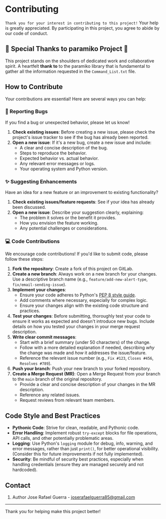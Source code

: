 # Contributing

`Thank you for your interest in contributing to this project!` Your help is greatly appreciated. By participating in this project, you agree to abide by our code of conduct.

## 🙏 Special Thanks to paramiko Project 🙏

This project stands on the shoulders of dedicated work and collaborative spirit. A heartfelt **thank to** to the paramiko library that is fundamental to gather all the information requested in the `Command_List.txt` file. 

## How to Contribute

Your contributions are essential! Here are several ways you can help:

### 🐛 Reporting Bugs

If you find a bug or unexpected behavior, please let us know!
1.  **Check existing issues**: Before creating a new issue, please check the project's issue tracker to see if the bug has already been reported.
2.  **Open a new issue**: If it's a new bug, create a new issue and include:
    * A clear and concise description of the bug.
    * Steps to reproduce the behavior.
    * Expected behavior vs. actual behavior.
    * Any relevant error messages or logs.
    * Your operating system and Python version.

### ✨ Suggesting Enhancements

Have an idea for a new feature or an improvement to existing functionality?
1.  **Check existing issues/feature requests**: See if your idea has already been discussed.
2.  **Open a new issue**: Describe your suggestion clearly, explaining:
    * The problem it solves or the benefit it provides.
    * How you envision the feature working.
    * Any potential challenges or considerations.

### 💻 Code Contributions

We encourage code contributions! If you'd like to submit code, please follow these steps:

1.  **Fork the repository**: Create a fork of this project on GitLab.
2.  **Create a new branch**: Always work on a new branch for your changes. Use a descriptive branch name (e.g., `feature/add-new-alert-type`, `fix/email-sending-issue`).
3.  **Implement your changes**:
    * Ensure your code adheres to Python's [PEP 8 style guide](https://www.python.org/dev/peps/pep-0008/).
    * Add comments where necessary, especially for complex logic.
    * Ensure your changes align with the existing code structure and practices.
4.  **Test your changes**: Before submitting, thoroughly test your code to ensure it works as expected and doesn't introduce new bugs. Include details on how you tested your changes in your merge request description.
5.  **Write clear commit messages**:
    * Start with a brief summary (under 50 characters) of the change.
    * Follow with a more detailed explanation if needed, describing *why* the change was made and *how* it addresses the issue/feature.
    * Reference the relevant issue number (e.g., `Fix #123`, `Closes #456`, `Resolves #789`).
6.  **Push your branch**: Push your new branch to your forked repository.
7.  **Create a Merge Request (MR)**: Open a Merge Request from your branch to the `main` branch of the original repository.
    * Provide a clear and concise description of your changes in the MR description.
    * Reference any related issues.
    * Request reviews from relevant team members.

## Code Style and Best Practices

* **Pythonic Code**: Strive for clean, readable, and Pythonic code.
* **Error Handling**: Implement robust `try-except` blocks for file operations, API calls, and other potentially problematic areas.
* **Logging**: Use Python's `logging` module for debug, info, warning, and error messages, rather than just `print()`, for better operational visibility. (Consider this for future improvements if not fully implemented).
* **Security**: Be mindful of security best practices, especially when handling credentials (ensure they are managed securely and not hardcoded).

## Contact

1. Author
Jose Rafael Guerra - joserafaelguerra85@gmail.com

---

Thank you for helping make this project better!
